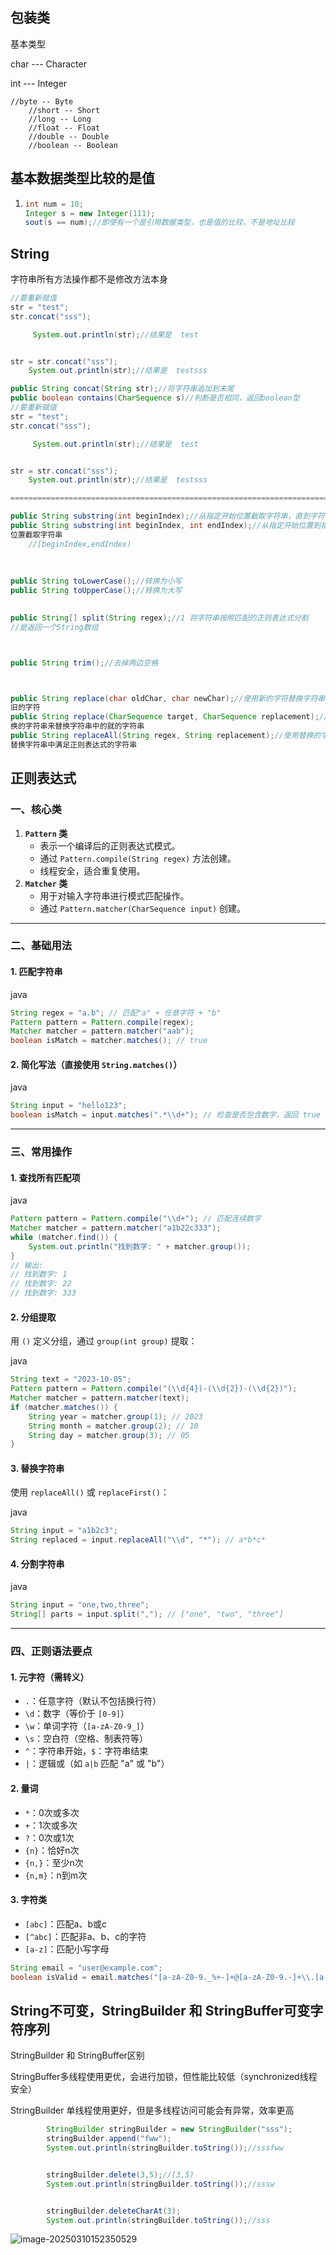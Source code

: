 ## 包装类

基本类型

char  ---  Character

int  ---  Integer

 	//byte -- Byte
 	    //short -- Short
 	    //long -- Long
 	    //float -- Float
 	    //double -- Double
 	    //boolean -- Boolean



## 基本数据类型比较的是值

1. ```java
   int num = 10;
   Integer s = new Integer(111);
   sout(s == num);//即使有一个是引用数据类型，也是值的比较，不是地址比较
   ```


## String

字符串所有方法操作都不是修改方法本身

```java
//要重新赋值
str = "test";
str.concat("sss");

     System.out.println(str);//结果是  test


str = str.concat("sss");
	System.out.println(str);//结果是  testsss
```



```java
public String concat(String str);//将字符串追加到末尾
public boolean contains(CharSequence s)//判断是否相同，返回boolean型
//要重新赋值
str = "test";
str.concat("sss");

     System.out.println(str);//结果是  test


str = str.concat("sss");
	System.out.println(str);//结果是  testsss

============================================================================

public String substring(int beginIndex);//从指定开始位置截取字符串，直到字符串的末尾
public String substring(int beginIndex, int endIndex);//从指定开始位置到指定结束
位置截取字符串
    //[beginIndex,endIndex)
    
    
    
public String toLowerCase();//转换为小写
public String toUpperCase();//转换为大写

    
public String[] split(String regex);//1 将字符串按照匹配的正则表达式分割
//是返回一个String数组



public String trim();//去掉两边空格



public String replace(char oldChar, char newChar);//使用新的字符替换字符串中存在的
旧的字符
public String replace(CharSequence target, CharSequence replacement);//使用替
换的字符串来替换字符串中的就的字符串
public String replaceAll(String regex, String replacement);//使用替换的字符串来
替换字符串中满足正则表达式的字符串
```







## 正则表达式

### **一、核心类**

1. **`Pattern` 类**  
   - 表示一个编译后的正则表达式模式。
   - 通过 `Pattern.compile(String regex)` 方法创建。
   - 线程安全，适合重复使用。
2. **`Matcher` 类**  
   - 用于对输入字符串进行模式匹配操作。
   - 通过 `Pattern.matcher(CharSequence input)` 创建。

------

### **二、基础用法**

#### 1. 匹配字符串

java

```java
String regex = "a.b"; // 匹配"a" + 任意字符 + "b"
Pattern pattern = Pattern.compile(regex);
Matcher matcher = pattern.matcher("aab");
boolean isMatch = matcher.matches(); // true
```

#### 2. 简化写法（直接使用 `String.matches()`）

java

```java
String input = "hello123";
boolean isMatch = input.matches(".*\\d+"); // 检查是否包含数字，返回 true
```

------

### **三、常用操作**

#### 1. 查找所有匹配项

java

```java
Pattern pattern = Pattern.compile("\\d+"); // 匹配连续数字
Matcher matcher = pattern.matcher("a1b22c333");
while (matcher.find()) {
    System.out.println("找到数字: " + matcher.group());
}
// 输出: 
// 找到数字: 1
// 找到数字: 22
// 找到数字: 333
```

#### 2. 分组提取

用 `()` 定义分组，通过 `group(int group)` 提取：

java

```java
String text = "2023-10-05";
Pattern pattern = Pattern.compile("(\\d{4})-(\\d{2})-(\\d{2})");
Matcher matcher = pattern.matcher(text);
if (matcher.matches()) {
    String year = matcher.group(1); // 2023
    String month = matcher.group(2); // 10
    String day = matcher.group(3); // 05
}
```

#### 3. 替换字符串

使用 `replaceAll()` 或 `replaceFirst()`：

java

```java
String input = "a1b2c3";
String replaced = input.replaceAll("\\d", "*"); // a*b*c*
```

#### 4. 分割字符串

java

```java
String input = "one,two,three";
String[] parts = input.split(","); // ["one", "two", "three"]
```

------

### **四、正则语法要点**

#### 1. 元字符（需转义）

- `.`：任意字符（默认不包括换行符）
- `\d`：数字（等价于 `[0-9]`）
- `\w`：单词字符（`[a-zA-Z0-9_]`）
- `\s`：空白符（空格、制表符等）
- `^`：字符串开始，`$`：字符串结束
- `|`：逻辑或（如 `a|b` 匹配 "a" 或 "b"）

#### 2. 量词

- `*`：0次或多次
- `+`：1次或多次
- `?`：0次或1次
- `{n}`：恰好n次
- `{n,}`：至少n次
- `{n,m}`：n到m次

#### 3. 字符类

- `[abc]`：匹配a、b或c
- `[^abc]`：匹配非a、b、c的字符
- `[a-z]`：匹配小写字母



```java
String email = "user@example.com";
boolean isValid = email.matches("[a-zA-Z0-9._%+-]+@[a-zA-Z0-9.-]+\\.[a-zA-Z]{2,}");
```





## String不可变，StringBuilder 和 StringBuffer可变字符序列





StringBuilder 和 StringBuffer区别

StringBuffer多线程使用更优，会进行加锁，但性能比较低（synchronized线程安全）



StringBuilder 单线程使用更好，但是多线程访问可能会有异常，效率更高



```java
        StringBuilder stringBuilder = new StringBuilder("sss");
        stringBuilder.append("fww");
        System.out.println(stringBuilder.toString());//sssfww


        stringBuilder.delete(3,5);//[3,5)
        System.out.println(stringBuilder.toString());//sssw


        stringBuilder.deleteCharAt(3);
        System.out.println(stringBuilder.toString());//sss
```





![image-20250310152350529](D:\Java113\IDEA\笔记\java01\assets\image-20250310152350529.png)





